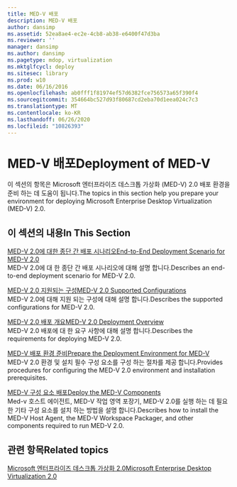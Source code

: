 ```yaml
---
title: MED-V 배포
description: MED-V 배포
author: dansimp
ms.assetid: 52ea8ae4-ec2e-4cb8-ab38-e6400f47d3ba
ms.reviewer: ''
manager: dansimp
ms.author: dansimp
ms.pagetype: mdop, virtualization
ms.mktglfcycl: deploy
ms.sitesec: library
ms.prod: w10
ms.date: 06/16/2016
ms.openlocfilehash: ab0fff1f81974ef57d6382fce756573a65f390f4
ms.sourcegitcommit: 354664bc527d93f80687cd2eba70d1eea024c7c3
ms.translationtype: MT
ms.contentlocale: ko-KR
ms.lasthandoff: 06/26/2020
ms.locfileid: "10826393"
---
```

# <span data-ttu-id="27554-103">MED-V 배포</span><span class="sxs-lookup"><span data-stu-id="27554-103">Deployment of MED-V</span></span>


<span data-ttu-id="27554-104">이 섹션의 항목은 Microsoft 엔터프라이즈 데스크톱 가상화 (MED-V) 2.0 배포 환경을 준비 하는 데 도움이 됩니다.</span><span class="sxs-lookup"><span data-stu-id="27554-104">The topics in this section help you prepare your environment for deploying Microsoft Enterprise Desktop Virtualization (MED-V) 2.0.</span></span>

## <span data-ttu-id="27554-105">이 섹션의 내용</span><span class="sxs-lookup"><span data-stu-id="27554-105">In This Section</span></span>


<a href="" id="end-to-end-deployment-scenario-for-med-v-2-0"></a>[<span data-ttu-id="27554-106">MED-V 2.0에 대한 종단 간 배포 시나리오</span><span class="sxs-lookup"><span data-stu-id="27554-106">End-to-End Deployment Scenario for MED-V 2.0</span></span>](end-to-end-deployment-scenario-for-med-v-20.md)  
<span data-ttu-id="27554-107">MED-V 2.0에 대 한 종단 간 배포 시나리오에 대해 설명 합니다.</span><span class="sxs-lookup"><span data-stu-id="27554-107">Describes an end-to-end deployment scenario for MED-V 2.0.</span></span>

<a href="" id="med-v-2-0-supported-configurations"></a>[<span data-ttu-id="27554-108">MED-V 2.0 지원되는 구성</span><span class="sxs-lookup"><span data-stu-id="27554-108">MED-V 2.0 Supported Configurations</span></span>](med-v-20-supported-configurations.md)  
<span data-ttu-id="27554-109">MED-V 2.0에 대해 지원 되는 구성에 대해 설명 합니다.</span><span class="sxs-lookup"><span data-stu-id="27554-109">Describes the supported configurations for MED-V 2.0.</span></span>

<a href="" id="med-v-2-0-deployment-overview"></a>[<span data-ttu-id="27554-110">MED-V 2.0 배포 개요</span><span class="sxs-lookup"><span data-stu-id="27554-110">MED-V 2.0 Deployment Overview</span></span>](med-v-20-deployment-overview.md)  
<span data-ttu-id="27554-111">MED-V 2.0 배포에 대 한 요구 사항에 대해 설명 합니다.</span><span class="sxs-lookup"><span data-stu-id="27554-111">Describes the requirements for deploying MED-V 2.0.</span></span>

<a href="" id="prepare-the-deployment-environment-for-med-v"></a>[<span data-ttu-id="27554-112">MED-V 배포 환경 준비</span><span class="sxs-lookup"><span data-stu-id="27554-112">Prepare the Deployment Environment for MED-V</span></span>](prepare-the-deployment-environment-for-med-v.md)  
<span data-ttu-id="27554-113">MED-V 2.0 환경 및 설치 필수 구성 요소를 구성 하는 절차를 제공 합니다.</span><span class="sxs-lookup"><span data-stu-id="27554-113">Provides procedures for configuring the MED-V 2.0 environment and installation prerequisites.</span></span>

<a href="" id="deploy-the-med-v-components"></a>[<span data-ttu-id="27554-114">MED-V 구성 요소 배포</span><span class="sxs-lookup"><span data-stu-id="27554-114">Deploy the MED-V Components</span></span>](deploy-the-med-v-components.md)  
<span data-ttu-id="27554-115">Med-v 호스트 에이전트, MED-V 작업 영역 포장기, MED-V 2.0를 실행 하는 데 필요한 기타 구성 요소를 설치 하는 방법을 설명 합니다.</span><span class="sxs-lookup"><span data-stu-id="27554-115">Describes how to install the MED-V Host Agent, the MED-V Workspace Packager, and other components required to run MED-V 2.0.</span></span>

## <span data-ttu-id="27554-116">관련 항목</span><span class="sxs-lookup"><span data-stu-id="27554-116">Related topics</span></span>


[<span data-ttu-id="27554-117">Microsoft 엔터프라이즈 데스크톱 가상화 2.0</span><span class="sxs-lookup"><span data-stu-id="27554-117">Microsoft Enterprise Desktop Virtualization 2.0</span></span>](index.md)

 

 






